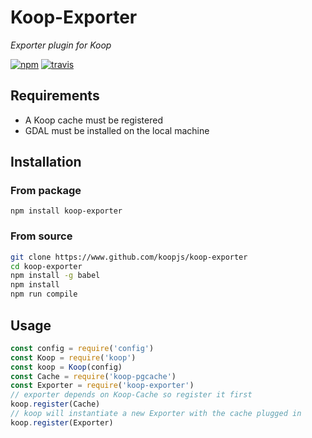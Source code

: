 # Koop-Exporter
*Exporter plugin for Koop*

[![npm][npm-img]][npm-url]
[![travis][travis-image]][travis-url]

## Requirements
- A Koop cache must be registered
- GDAL must be installed on the local machine

## Installation
### From package
`npm install koop-exporter`

### From source
```bash
git clone https://www.github.com/koopjs/koop-exporter
cd koop-exporter
npm install -g babel
npm install
npm run compile
```

## Usage
```javascript
const config = require('config')
const Koop = require('koop')
const koop = Koop(config)
const Cache = require('koop-pgcache')
const Exporter = require('koop-exporter')
// exporter depends on Koop-Cache so register it first
koop.register(Cache)
// koop will instantiate a new Exporter with the cache plugged in
koop.register(Exporter)
```

[npm-img]: https://img.shields.io/npm/v/koop-exporter.svg?style=flat-square
[npm-url]: https://www.npmjs.com/package/koop-exporter
[travis-image]: https://img.shields.io/travis/koopjs/koop-exporter.svg?style=flat-square
[travis-url]: https://travis-ci.org/koopjs/koop-exporter
